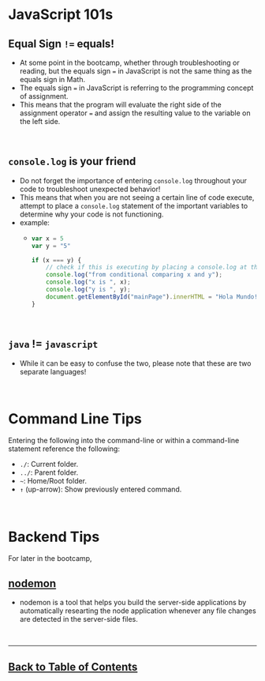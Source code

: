 # JavaScript 101s

## Equal Sign `!=`  equals!
- At some point in the bootcamp, whether through troubleshooting or reading, but the equals sign `=` in JavaScript is not the same thing as the equals sign in Math.
- The equals sign `=` in JavaScript is referring to the programming concept of assignment.
- This means that the program will evaluate the right side of the assignment operator `=` and assign the resulting value to the variable on the left side.

<br>

## `console.log` is your friend
- Do not forget the importance of entering `console.log` throughout your code to troubleshoot unexpected behavior!
- This means that when you are not seeing a certain line of code execute, attempt to place a `console.log` statement of the important variables to determine why your code is not functioning.
- example:
    - ```js
      var x = 5
      var y = "5"

      if (x === y) {
          // check if this is executing by placing a console.log at the top.
          console.log("from conditional comparing x and y");
          console.log("x is ", x);
          console.log("y is ", y);
          document.getElementById("mainPage").innerHTML = "Hola Mundo!";
      }
      ```

<br>

## `java` != `javascript`
- While it can be easy to confuse the two, please note that these are two separate languages!

<br>

# Command Line Tips

Entering the following into the command-line or within a command-line statement reference the following:

- `./`: Current folder.
- `../`: Parent folder.
- `~`: Home/Root folder. 
- `↑` (up-arrow): Show previously entered command.


<br>

# Backend Tips

For later in the bootcamp,

## [nodemon](https://www.npmjs.com/package/nodemon)
- nodemon is a tool that helps you build the server-side applications by automatically researting the node application whenever any file changes are detected in the server-side files.

<br>
<hr>

## [Back to Table of Contents](./README.md)